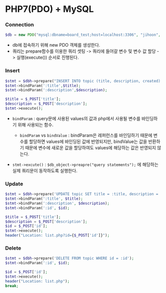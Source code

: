 # PHP7(PDO) + MySQL

### **Connection**

```php
$db = new PDO("mysql:dbname=board_test;host=localhost:3306", "jihoon", "1234");
```

- db에 접속하기 위해 new PDO 객체를 생성한다.
- 쿼리는 prepare함수를 이용한 쿼리 셋팅 -> 쿼리에 들어갈 변수 및 변수 값 할당 -> 실행(execute()) 순서로 진행된다.

### Insert

```php
$stmt = $dbh->prepare("INSERT INTO topic (title, description, created) VALUES (:title, :description, now())");
$stmt->bindParam(':title',$title);
$stmt->bindParam(':description',$description);

$title = $_POST['title'];
$description = $_POST['description'];
$stmt->execute();

```

- ```bindParam``` : query문에 사용된 values의 값과 php에서 사용될 변수를 바인딩하기 위해 사용되는 함수.
  - ```bindParam``` vs ```bindValue``` : bindParam은 레퍼런스를 바인딩하기 때문에 변수를 할당하면 values에 바인딩된 값에 반영되지만, bindValue는 값을 반환하기 때문에 변수에 새로운 값을 할당하여도 values에 해당하는 값은 반영되지 않는다. 

- ```stmt->excute()``` : ```$db_object->preapre("query statements");``` 에 해당하는 실제 쿼리문이 동작하도록 실행한다.

### Update

```php
$stmt = $dbh->prepare('UPDATE topic SET title = :title, description = :description WHERE id = :id');
$stmt->bindParam(':title', $title);
$stmt->bindParam(':description', $description);
$stmt->bindParam(':id', $id);

$title = $_POST['title'];
$description = $_POST['description'];
$id = $_POST['id'];
$stmt->execute();
header("Location: list.php?id={$_POST['id']}");
```



### Delete

```php
$stmt = $dbh->prepare('DELETE FROM topic WHERE id = :id');
$stmt->bindParam(':id', $id);

$id = $_POST['id'];
$stmt->execute();
header("Location: list.php"); 
break;
```

